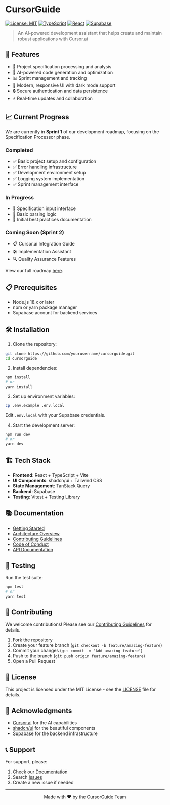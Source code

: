 # CursorGuide

[![License: MIT](https://img.shields.io/badge/License-MIT-yellow.svg)](https://opensource.org/licenses/MIT)
[![TypeScript](https://img.shields.io/badge/TypeScript-5.0-blue.svg)](https://www.typescriptlang.org/)
[![React](https://img.shields.io/badge/React-18.0-blue.svg)](https://reactjs.org/)
[![Supabase](https://img.shields.io/badge/Supabase-Latest-green.svg)](https://supabase.io/)

> An AI-powered development assistant that helps create and maintain robust applications with Cursor.ai

## 🚀 Features

- 📝 Project specification processing and analysis
- 🤖 AI-powered code generation and optimization
- 📊 Sprint management and tracking
- 🎨 Modern, responsive UI with dark mode support
- 🔒 Secure authentication and data persistence
- ⚡ Real-time updates and collaboration

## 📈 Current Progress

We are currently in **Sprint 1** of our development roadmap, focusing on the Specification Processor phase.

### Completed
- ✅ Basic project setup and configuration
- ✅ Error handling infrastructure
- ✅ Development environment setup
- ✅ Logging system implementation
- ✅ Sprint management interface

### In Progress
- 🔄 Specification input interface
- 🔄 Basic parsing logic
- 🔄 Initial best practices documentation

### Coming Soon (Sprint 2)
- 📋 Cursor.ai Integration Guide
- 🛠️ Implementation Assistant
- 🔍 Quality Assurance Features

View our full roadmap [here](ROADMAP.md).

## 📋 Prerequisites

- Node.js 18.x or later
- npm or yarn package manager
- Supabase account for backend services

## 🛠️ Installation

1. Clone the repository:
```bash
git clone https://github.com/yourusername/cursorguide.git
cd cursorguide
```

2. Install dependencies:
```bash
npm install
# or
yarn install
```

3. Set up environment variables:
```bash
cp .env.example .env.local
```
Edit `.env.local` with your Supabase credentials.

4. Start the development server:
```bash
npm run dev
# or
yarn dev
```

## 🏗️ Tech Stack

- **Frontend**: React + TypeScript + Vite
- **UI Components**: shadcn/ui + Tailwind CSS
- **State Management**: TanStack Query
- **Backend**: Supabase
- **Testing**: Vitest + Testing Library

## 📚 Documentation

- [Getting Started](docs/getting-started.md)
- [Architecture Overview](docs/architecture.md)
- [Contributing Guidelines](CONTRIBUTING.md)
- [Code of Conduct](CODE_OF_CONDUCT.md)
- [API Documentation](docs/api/README.md)

## 🧪 Testing

Run the test suite:
```bash
npm test
# or
yarn test
```

## 🤝 Contributing

We welcome contributions! Please see our [Contributing Guidelines](CONTRIBUTING.md) for details.

1. Fork the repository
2. Create your feature branch (`git checkout -b feature/amazing-feature`)
3. Commit your changes (`git commit -m 'Add amazing feature'`)
4. Push to the branch (`git push origin feature/amazing-feature`)
5. Open a Pull Request

## 📄 License

This project is licensed under the MIT License - see the [LICENSE](LICENSE) file for details.

## 🙏 Acknowledgments

- [Cursor.ai](https://cursor.ai) for the AI capabilities
- [shadcn/ui](https://ui.shadcn.com) for the beautiful components
- [Supabase](https://supabase.io) for the backend infrastructure

## 📞 Support

For support, please:
1. Check our [Documentation](docs/README.md)
2. Search [Issues](https://github.com/yourusername/cursorguide/issues)
3. Create a new issue if needed

---

<div align="center">
  Made with ❤️ by the CursorGuide Team
</div>